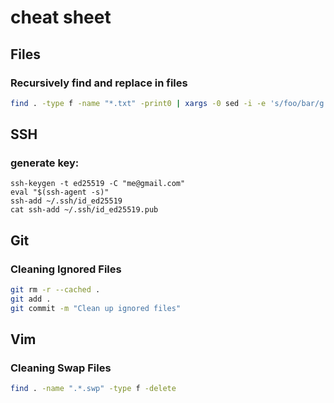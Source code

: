 # cheat sheet

## Files
### Recursively find and replace in files
```bash
find . -type f -name "*.txt" -print0 | xargs -0 sed -i -e 's/foo/bar/g'
```

## SSH
### generate key:
```
ssh-keygen -t ed25519 -C "me@gmail.com" 
eval "$(ssh-agent -s)" 
ssh-add ~/.ssh/id_ed25519
cat ssh-add ~/.ssh/id_ed25519.pub
```

## Git
### Cleaning Ignored Files
```bash
git rm -r --cached . 
git add . 
git commit -m "Clean up ignored files" 
```

## Vim
### Cleaning Swap Files
```bash
find . -name ".*.swp" -type f -delete 
```
